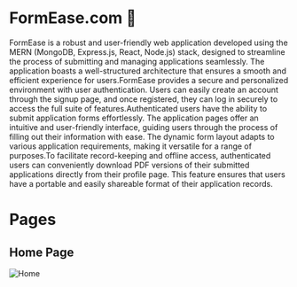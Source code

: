 # FormEase.com 📄
FormEase is a robust and user-friendly web application developed using the MERN (MongoDB, Express.js, React, Node.js) stack, designed to streamline the process of submitting and managing applications seamlessly. The application boasts a well-structured architecture that ensures a smooth and efficient experience for users.FormEase provides a secure and personalized environment with user authentication. Users can easily create an account through the signup page, and once registered, they can log in securely to access the full suite of features.Authenticated users have the ability to submit application forms effortlessly. The application pages offer an intuitive and user-friendly interface, guiding users through the process of filling out their information with ease. The dynamic form layout adapts to various application requirements, making it versatile for a range of purposes.To facilitate record-keeping and offline access, authenticated users can conveniently download PDF versions of their submitted applications directly from their profile page. This feature ensures that users have a portable and easily shareable format of their application records.

# Pages
## Home Page
![Home]('https://github.com/ShubhamRaut187/FormEase-Frontend/blob/main/src/Images/Home.png?raw=true')